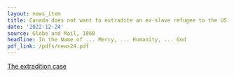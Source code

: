 ```yaml
---
layout: news_item
title: Canada does not want to extradite an ex-slave refugee to the US
date: '2022-12-24'
source: Globe and Mail, 1860
headline: In the Name of ... Mercy, ... Humanity, ... God
pdf_link: /pdfs/news24.pdf
---
```


[The extradition case](/pdfs/news24.pdf)